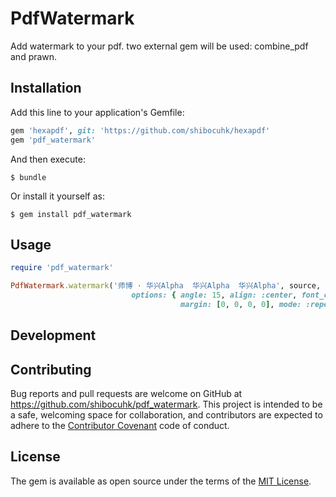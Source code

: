 # PdfWatermark

Add watermark to your pdf. two external gem will be used: combine_pdf and prawn. 

## Installation

Add this line to your application's Gemfile:

```ruby
gem 'hexapdf', git: 'https://github.com/shibocuhk/hexapdf'
gem 'pdf_watermark'
```

And then execute:

    $ bundle

Or install it yourself as:

    $ gem install pdf_watermark

## Usage
```ruby
require 'pdf_watermark'

PdfWatermark.watermark('师博 · 华兴Alpha  华兴Alpha  华兴Alpha', source, destination,
                           options: { angle: 15, align: :center, font_color: '999999', transparent: 0.2,
                                      margin: [0, 0, 0, 0], mode: :repeat, max_font_size: 1000, font_size: '3%' }, validate: false)
```
## Development


## Contributing

Bug reports and pull requests are welcome on GitHub at https://github.com/shibocuhk/pdf_watermark. This project is intended to be a safe, welcoming space for collaboration, and contributors are expected to adhere to the [Contributor Covenant](contributor-covenant.org) code of conduct.


## License

The gem is available as open source under the terms of the [MIT License](http://opensource.org/licenses/MIT).


